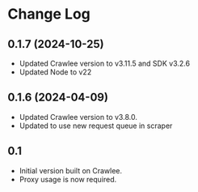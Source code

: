 # Change Log

## 0.1.7 (2024-10-25)

- Updated Crawlee version to v3.11.5 and SDK v3.2.6
- Updated Node to v22

## 0.1.6 (2024-04-09)

- Updated Crawlee version to v3.8.0.
- Updated to use new request queue in scraper

## 0.1

- Initial version built on Crawlee.
- Proxy usage is now required.
